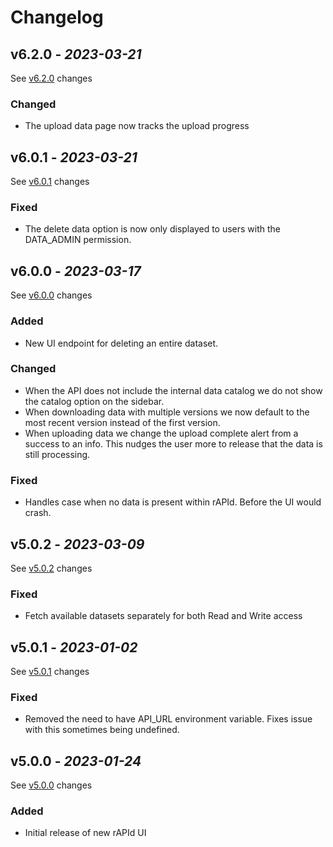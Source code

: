 # Changelog

## v6.2.0 - _2023-03-21_

See [v6.2.0] changes

### Changed

- The upload data page now tracks the upload progress

## v6.0.1 - _2023-03-21_

See [v6.0.1] changes

### Fixed

- The delete data option is now only displayed to users with the DATA_ADMIN permission.

## v6.0.0 - _2023-03-17_

See [v6.0.0] changes

### Added
- New UI endpoint for deleting an entire dataset.

### Changed
- When the API does not include the internal data catalog we do not show the catalog option on the sidebar.
- When downloading data with multiple versions we now default to the most recent version instead of the first version.
- When uploading data we change the upload complete alert from a success to an info. This nudges the user more to release that the data is still processing.

### Fixed
- Handles case when no data is present within rAPId. Before the UI would crash.

## v5.0.2 - _2023-03-09_

See [v5.0.2] changes

### Fixed

- Fetch available datasets separately for both Read and Write access

## v5.0.1 - _2023-01-02_

See [v5.0.1] changes

### Fixed

- Removed the need to have API_URL environment variable. Fixes issue with this sometimes being undefined.

## v5.0.0 - _2023-01-24_

See [v5.0.0] changes

### Added 
- Initial release of new rAPId UI

[v6.2.0]: https://github.com/no10ds/rapid-ui/compare/v6.0.1...v6.2.0
[v6.0.1]: https://github.com/no10ds/rapid-ui/compare/v6.0.0...v6.0.1
[v6.0.0]: https://github.com/no10ds/rapid-ui/compare/v5.0.2...v6.0.0
[v5.0.2]: https://github.com/no10ds/rapid-ui/comapre/v5.0.1...v5.0.2
[v5.0.1]: https://github.com/no10ds/rapid-ui/compare/v5.0.0...v5.0.1
[v5.0.0]: https://github.com/no10ds/rapid-ui/compare/<previous_version>...v5.0.0